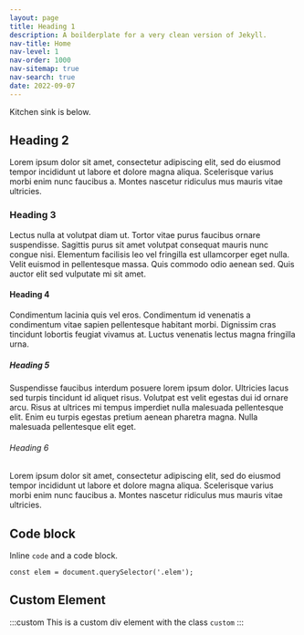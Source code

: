 ```yaml
---
layout: page
title: Heading 1
description: A boilderplate for a very clean version of Jekyll.
nav-title: Home
nav-level: 1
nav-order: 1000
nav-sitemap: true
nav-search: true
date: 2022-09-07
---
```


Kitchen sink is below.

## Heading 2

Lorem ipsum dolor sit amet, consectetur adipiscing elit, sed do eiusmod tempor incididunt ut labore et dolore magna aliqua. Scelerisque varius morbi enim nunc faucibus a. Montes nascetur ridiculus mus mauris vitae ultricies.

### Heading 3

Lectus nulla at volutpat diam ut. Tortor vitae purus faucibus ornare suspendisse. Sagittis purus sit amet volutpat consequat mauris nunc congue nisi. Elementum facilisis leo vel fringilla est ullamcorper eget nulla. Velit euismod in pellentesque massa. Quis commodo odio aenean sed. Quis auctor elit sed vulputate mi sit amet.

#### Heading 4

Condimentum lacinia quis vel eros. Condimentum id venenatis a condimentum vitae sapien pellentesque habitant morbi. Dignissim cras tincidunt lobortis feugiat vivamus at. Luctus venenatis lectus magna fringilla urna.

##### Heading 5

Suspendisse faucibus interdum posuere lorem ipsum dolor. Ultricies lacus sed turpis tincidunt id aliquet risus. Volutpat est velit egestas dui id ornare arcu. Risus at ultrices mi tempus imperdiet nulla malesuada pellentesque elit. Enim eu turpis egestas pretium aenean pharetra magna. Nulla malesuada pellentesque elit eget.

###### Heading 6

Lorem ipsum dolor sit amet, consectetur adipiscing elit, sed do eiusmod tempor incididunt ut labore et dolore magna aliqua. Scelerisque varius morbi enim nunc faucibus a. Montes nascetur ridiculus mus mauris vitae ultricies.

## Code block

Inline `code` and a code block.

    const elem = document.querySelector('.elem');

## Custom Element

:::custom
This is a custom div element with the class `custom`
:::